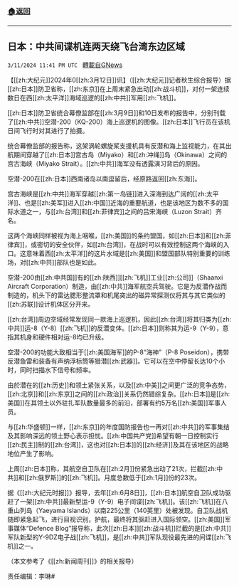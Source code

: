 ###  [:house:返回](README.md)
---


## 日本：中共间谍机连两天绕飞台湾东边区域
`3/11/2024 11:41 PM UTC ` [轉載自GNews](https://gnews.org/articles/2385828)

【[[zh:大纪元]]2024年0[[zh:3月12日]]讯】（[[zh:大纪元]]记者秋生综合报导）据[[zh:日本]]防卫省称，[[zh:东京]]在上周末紧急出动[[zh:战斗机]]，对付一架连续数日在西[[zh:太平洋]]海域巡逻的[[zh:中共]]军用[[zh:飞机]]。

[[zh:日本]]防卫省统合幕僚监部在[[zh:3月9日]]和10日发布的报告中，分别刊载了[[zh:中共]]空潜-200（KQ-200）海上巡逻机的图像。[[zh:日本]]飞行员在该机日间飞行时对其进行了拍摄。

统合幕僚监部的报告称，这架涡轮螺旋桨支援机具有反潜和海上监视能力，在其出航期间穿越了[[zh:日本]]宫古岛（Miyako）和[[zh:冲绳]]岛（Okinawa）之间的宫古海峡（Miyako Strait）。[[zh:中共]]海军没有透露演习背后的原因。

空潜-200在[[zh:日本]]西南诸岛以南逗留后，经原路返回[[zh:东海]]。

宫古海峡是[[zh:中共]]海军穿越[[zh:第一岛链]]进入深海到达广阔的[[zh:太平洋]]、也是[[zh:美军]]进入[[zh:中国]]近海的重要航道，也是该地区为数不多的国际水道之一，与[[zh:台湾]]和[[zh:菲律宾]]之间的吕宋海峡（Luzon Strait）齐名。

这两个海峡同样被视为海上咽喉，[[zh:美国]]的条约盟国，如[[zh:日本]]和[[zh:菲律宾]]，或密切的安全伙伴，如[[zh:台湾]]，在战时可以有效控制这两个海峡的入口。这意味着西[[zh:太平洋]]的这片水域是[[zh:美国]]和盟国部队特别重要的训练场，对[[zh:中共]]部队也是如此。

空潜-200由[[zh:中共国]]有的[[zh:陕西]][[zh:飞机]]工业[[zh:公司]]（Shaanxi Aircraft Corporation）制造，由[[zh:中共]]海军航空兵驾驶。它是为反潜作战而制造的，机头下的雷达腮形整流罩和机尾突出的磁异常探测仪将其与其它类似的[[zh:苏联]]设计机体区分开来。

[[zh:台湾]]周边空域经常发现同一款海上巡逻机，因此[[zh:台湾]]将其归类为[[zh:中共]]运-8（Y-8）[[zh:飞机]]的反潜变体。[[zh:日本]]则称其为运-9（Y-9），意指其机身和硬件相对运-8均已升级。

空潜-200的功能大致相当于[[zh:美国海军]]的P-8“海神”（P-8 Poseidon），携带反潜鱼雷和装备有声纳浮标筒等猎潜[[zh:武器]]。它可以在空中停留长达10个小时，同时扫描水下信号和频率。

由於潜在的[[zh:历史]]和领土紧张关系，以及[[zh:中美]]之间更广泛的竞争态势，[[zh:北京]]和[[zh:东京]]之间的[[zh:政治]]关系仍然错综复杂。[[zh:日本]]是[[zh:美国]]在其领土以外驻扎军队数量最多的前沿，部署有约5万名[[zh:美国]]军事人员。

与[[zh:华盛顿]]一样，[[zh:东京]]的年度国防报告也一再对[[zh:中共]]的军事集结及其影响深远的领土野心表示担忧。[[zh:中国共产党]]希望有朝一日控制实行[[zh:民主]]制的[[zh:台湾]]，这也对[[zh:日本]]的[[zh:经济]]及其在该地区的战略地位产生了影响。

上周[[zh:日本]]称，其航空自卫队在[[zh:2月]]份紧急出动了21次，拦截[[zh:中共]]和[[zh:俄罗斯]]的[[zh:飞机]]。月度总数低于[[zh:1月]]份的23次。

据《[[zh:大纪元时报]]》报导，去年[[zh:6月8日]]，[[zh:日本]]航空自卫队成功驱赶了一架[[zh:中共]]最新型运-9（Y-9）电子间谍[[zh:飞机]]。该[[zh:飞机]]在八重山列岛（Yaeyama Islands）以南225公里（140英里）处被发现。自卫队战机随即紧急起飞，进行目视识别，护航，最终将其驱赶进入国际领空。[[zh:美国]]军事媒体“Defence Blog”报导称，此次[[zh:日本]][[zh:战斗机]]拦截的是[[zh:中共]]军队新型的Y-9DZ电子战[[zh:飞机]]，是[[zh:中共]]军队现役最先进的间谍[[zh:飞机]]之一。

（本文参考了《[[zh:新闻周刊]]》的相关报导）

责任编辑：李琳#
